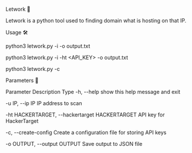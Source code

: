 Letwork 🏢

Letwork is a python tool used to finding domain what is hosting on that IP.

Usage 🛠

python3 letwork.py -i <IP> -o output.txt 

python3 letwork.py -i <IP> -ht <API_KEY> -o output.txt

python3 letwork.py -c

Parameters 🧰

Parameter	Description	Type
-h, --help                        show this help message and exit

-u IP, --ip IP                    IP address to scan

-ht HACKERTARGET, --hackertarget  HACKERTARGET API key for HackerTarget

-c, --create-config               Create a configuration file for storing API keys

-o OUTPUT, --output OUTPUT        Save output to JSON file

